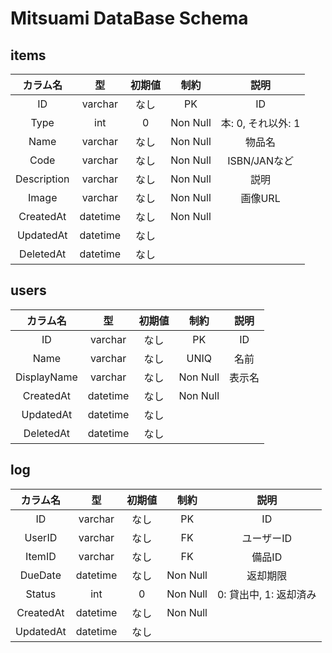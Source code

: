 # Mitsuami DataBase Schema

## items

|    カラム名     |    型     | 初期値 |    制約    |      説明       |
|:-----------:|:--------:|:---:|:--------:|:-------------:|
|     ID      | varchar  | なし  |    PK    |      ID       |
|    Type     |   int    |  0  | Non Null | 本: 0, それ以外: 1 |
|    Name     | varchar  | なし  | Non Null |      物品名      |
|    Code     | varchar  | なし  | Non Null |  ISBN/JANなど   |
| Description | varchar  | なし  | Non Null |      説明       |
|    Image    | varchar  | なし  | Non Null |     画像URL     |
|  CreatedAt  | datetime | なし  | Non Null |               |
|  UpdatedAt  | datetime | なし  |          |               |
|  DeletedAt  | datetime | なし  |          |               |

## users

|    カラム名     |    型     | 初期値 |    制約    | 説明  |
|:-----------:|:--------:|:---:|:--------:|:---:|
|     ID      | varchar  | なし  |    PK    | ID  |
|    Name     | varchar  | なし  |   UNIQ   | 名前  |
| DisplayName | varchar  | なし  | Non Null | 表示名 |
|  CreatedAt  | datetime | なし  | Non Null |     |
|  UpdatedAt  | datetime | なし  |          |     |
|  DeletedAt  | datetime | なし  |          |     |

## log

|   カラム名    |    型     | 初期値 |    制約    |       説明        |
|:---------:|:--------:|:---:|:--------:|:---------------:|
|    ID     | varchar  | なし  |    PK    |       ID        |
|  UserID   | varchar  | なし  |    FK    |     ユーザーID      |
|  ItemID   | varchar  | なし  |    FK    |      備品ID       |
|  DueDate  | datetime | なし  | Non Null |      返却期限       |
|  Status   |   int    |  0  | Non Null | 0: 貸出中, 1: 返却済み |
| CreatedAt | datetime | なし  | Non Null |                 |
| UpdatedAt | datetime | なし  |          |                 |
